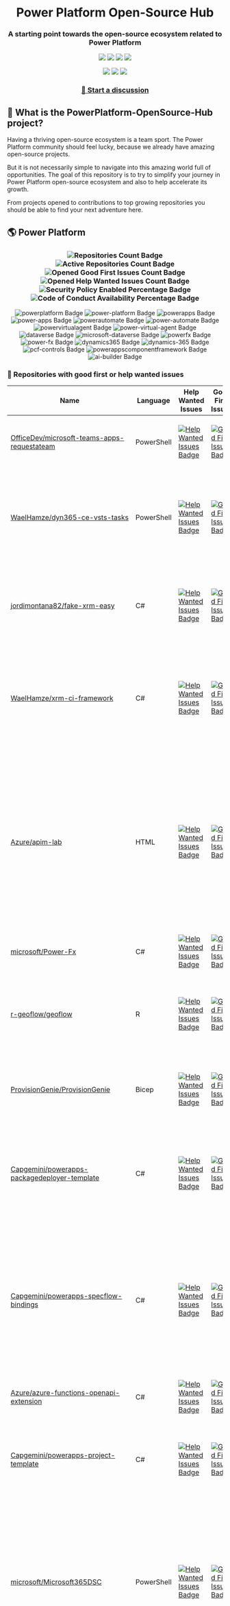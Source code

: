 <p align="center">
    <h1 align="center">
        Power Platform Open-Source Hub
    </h1>
    <h3 align="center">
        A starting point towards the open-source ecosystem related to Power Platform
    </h3>
</p>

<p align="center">
    <a href="https://github.com/rpothin/PowerPlatform-OpenSource-Hub/blob/main/LICENSE" alt="Repository License">
        <img src="https://img.shields.io/github/license/rpothin/PowerPlatform-OpenSource-Hub?color=yellow&label=License" /></a>
    <a href="#watchers" alt="Watchers">
        <img src="https://img.shields.io/github/watchers/rpothin/PowerPlatform-OpenSource-Hub?style=social" /></a>
    <a href="#forks" alt="Forks">
        <img src="https://img.shields.io/github/forks/rpothin/PowerPlatform-OpenSource-Hub?style=social" /></a>
    <a href="#stars" alt="Stars">
        <img src="https://img.shields.io/github/stars/rpothin/PowerPlatform-OpenSource-Hub?style=social" /></a>
</p>

<p align="center">
    <a href="https://github.com/rpothin/PowerPlatform-OpenSource-Hub/actions/workflows/update-github-repositories-details.yml" alt="Update repositories details">
        <img src="https://github.com/rpothin/PowerPlatform-OpenSource-Hub/actions/workflows/update-github-repositories-details.yml/badge.svg" /></a>
    <a href="https://github.com/rpothin/PowerPlatform-OpenSource-Hub/actions/workflows/update-readme-with-github-repositories-details.yml" alt="Update README">
        <img src="https://github.com/rpothin/PowerPlatform-OpenSource-Hub/actions/workflows/update-readme-with-github-repositories-details.yml/badge.svg" /></a>
    <a href="https://github.com/rpothin/PowerPlatform-OpenSource-Hub/actions/workflows/pages/pages-build-deployment" alt="Update website">
        <img src="https://github.com/rpothin/PowerPlatform-OpenSource-Hub/actions/workflows/pages/pages-build-deployment/badge.svg" /></a>
</p>

<h3 align="center">
  <a href="https://github.com/rpothin/PowerPlatform-OpenSource-Hub/discussions/new/choose">📢 Start a discussion</a>
</h3>

## 🏡 What is the PowerPlatform-OpenSource-Hub project?

Having a thriving open-source ecosystem is a team sport.
The Power Platform community should feel lucky, because we already have amazing open-source projects.

But it is not necessarily simple to navigate into this amazing world full of opportunities.
The goal of this repository is to try to simplify your journey in Power Platform open-source ecosystem and also to help accelerate its growth.

From projects opened to contributions to top growing repositories you should be able to find your next adventure here.

## 🌎 Power Platform 

<!--START_SECTION:summary-->
<h3 align='center'>
  <img alt='Repositories Count Badge' src='https://img.shields.io/badge/Repositories-190-602890'>
  <img alt='Active Repositories Count Badge' src='https://img.shields.io/badge/Active_Repositories-110-A24FBF'>
  <img alt='Opened Good First Issues Count Badge' src='https://img.shields.io/badge/Good_First_Issues-15-green'>
  <img alt='Opened Help Wanted Issues Count Badge' src='https://img.shields.io/badge/Help_Wanted_Issues-16-blue'>
  <br/>
  <img alt='Security Policy Enabled Percentage Badge' src='https://img.shields.io/badge/Security_Policy_Enabled_Percentage-22-orange'>
  <img alt='Code of Conduct Availability Percentage Badge' src='https://img.shields.io/badge/Code_of_Conduct_Availability_Percentage-28-9F2B63'>
</h3>

<p align='center'>
  <img alt='powerplatform Badge' src='https://img.shields.io/badge/powerplatform-9250A2'>
  <img alt='power-platform Badge' src='https://img.shields.io/badge/power--platform-84802D'>
  <img alt='powerapps Badge' src='https://img.shields.io/badge/powerapps-9AA632'>
  <img alt='power-apps Badge' src='https://img.shields.io/badge/power--apps-614BA7'>
  <img alt='powerautomate Badge' src='https://img.shields.io/badge/powerautomate-6F10B2'>
  <img alt='power-automate Badge' src='https://img.shields.io/badge/power--automate-7105A2'>
  <img alt='powervirtualagent Badge' src='https://img.shields.io/badge/powervirtualagent-B75CE7'>
  <img alt='power-virtual-agent Badge' src='https://img.shields.io/badge/power--virtual--agent-50E0B0'>
  <img alt='dataverse Badge' src='https://img.shields.io/badge/dataverse-E549CD'>
  <img alt='microsoft-dataverse Badge' src='https://img.shields.io/badge/microsoft--dataverse-57063A'>
  <img alt='powerfx Badge' src='https://img.shields.io/badge/powerfx-C647D6'>
  <img alt='power-fx Badge' src='https://img.shields.io/badge/power--fx-FCFE2D'>
  <img alt='dynamics365 Badge' src='https://img.shields.io/badge/dynamics365-02CDF4'>
  <img alt='dynamics-365 Badge' src='https://img.shields.io/badge/dynamics--365-594BFB'>
  <img alt='pcf-controls Badge' src='https://img.shields.io/badge/pcf--controls-3E80F4'>
  <img alt='powerappscomponentframework Badge' src='https://img.shields.io/badge/powerappscomponentframework-48ADD9'>
  <img alt='ai-builder Badge' src='https://img.shields.io/badge/ai--builder-71544B'>
</p>
<!--END_SECTION:summary-->

### 💭 Repositories with good first or help wanted issues

<!--START_SECTION:repositories-opened-to-contribution-->
|Name|Language|Help Wanted Issues|Good First Issues|Topics|
|----|--------|------------------|-----------------|------|
|[OfficeDev/microsoft-teams-apps-requestateam](https://github.com/OfficeDev/microsoft-teams-apps-requestateam)|PowerShell|[![Help Wanted Issues Badge](https://img.shields.io/badge/30-blue)](https://github.com/OfficeDev/microsoft-teams-apps-requestateam/labels/help%20wanted)|[![Good First Issues Badge](https://img.shields.io/badge/17-green)](https://github.com/OfficeDev/microsoft-teams-apps-requestateam/labels/good%20first%20issue)|![microsoft Badge](https://img.shields.io/badge/microsoft-F594D0) ![microsoftteams Badge](https://img.shields.io/badge/microsoftteams-21BCB8) ![powerapps Badge](https://img.shields.io/badge/powerapps-463031) ![powerautomate Badge](https://img.shields.io/badge/powerautomate-C6A4CD) ![logicapps Badge](https://img.shields.io/badge/logicapps-22242C) ![azure Badge](https://img.shields.io/badge/azure-8406AB)|
|[WaelHamze/dyn365-ce-vsts-tasks](https://github.com/WaelHamze/dyn365-ce-vsts-tasks)|PowerShell|[![Help Wanted Issues Badge](https://img.shields.io/badge/30-blue)](https://github.com/WaelHamze/dyn365-ce-vsts-tasks/labels/help%20wanted)|[![Good First Issues Badge](https://img.shields.io/badge/0-green)](https://github.com/WaelHamze/dyn365-ce-vsts-tasks/labels/good%20first%20issue)|![devops Badge](https://img.shields.io/badge/devops-1A5175) ![continuous-integration Badge](https://img.shields.io/badge/continuous--integration-8562AC) ![continuous-delivery Badge](https://img.shields.io/badge/continuous--delivery-954D72) ![continuous-deployment Badge](https://img.shields.io/badge/continuous--deployment-8322F4) ![dynamics-365 Badge](https://img.shields.io/badge/dynamics--365-ECF636) ![powershell Badge](https://img.shields.io/badge/powershell-3DC0D4) ![msdyn365 Badge](https://img.shields.io/badge/msdyn365-B8DACA) ![crm Badge](https://img.shields.io/badge/crm-2350B9) ![dynamics Badge](https://img.shields.io/badge/dynamics-AF885F) ![build-automation Badge](https://img.shields.io/badge/build--automation-2F0ECA) ![release-automation Badge](https://img.shields.io/badge/release--automation-00052A)|
|[jordimontana82/fake-xrm-easy](https://github.com/jordimontana82/fake-xrm-easy)|C#|[![Help Wanted Issues Badge](https://img.shields.io/badge/16-blue)](https://github.com/jordimontana82/fake-xrm-easy/labels/help%20wanted)|[![Good First Issues Badge](https://img.shields.io/badge/0-green)](https://github.com/jordimontana82/fake-xrm-easy/labels/good%20first%20issue)|![dynamics-crm Badge](https://img.shields.io/badge/dynamics--crm-B93026) ![c-sharp Badge](https://img.shields.io/badge/c--sharp-90BF42) ![fake Badge](https://img.shields.io/badge/fake-2B01DE) ![dynamics Badge](https://img.shields.io/badge/dynamics-0F55DB) ![dynamics-365 Badge](https://img.shields.io/badge/dynamics--365-BA662B) ![fakexrmeasy Badge](https://img.shields.io/badge/fakexrmeasy-65C25B) ![testing Badge](https://img.shields.io/badge/testing-1392F6) ![unittest Badge](https://img.shields.io/badge/unittest-6907E1) ![dynamics-crm-online Badge](https://img.shields.io/badge/dynamics--crm--online-DFE667) ![mock Badge](https://img.shields.io/badge/mock-FF543E) ![mocking Badge](https://img.shields.io/badge/mocking-71345E) ![mocking-framework Badge](https://img.shields.io/badge/mocking--framework-E8F678)|
|[WaelHamze/xrm-ci-framework](https://github.com/WaelHamze/xrm-ci-framework)|C#|[![Help Wanted Issues Badge](https://img.shields.io/badge/11-blue)](https://github.com/WaelHamze/xrm-ci-framework/labels/help%20wanted)|[![Good First Issues Badge](https://img.shields.io/badge/0-green)](https://github.com/WaelHamze/xrm-ci-framework/labels/good%20first%20issue)|![devops Badge](https://img.shields.io/badge/devops-C802CD) ![continuous-integration Badge](https://img.shields.io/badge/continuous--integration-8A3EC3) ![continuous-delivery Badge](https://img.shields.io/badge/continuous--delivery-D8796E) ![continuous-deployment Badge](https://img.shields.io/badge/continuous--deployment-4B6A55) ![crm Badge](https://img.shields.io/badge/crm-1D2BB7) ![dynamics Badge](https://img.shields.io/badge/dynamics-970B14) ![msdyn365 Badge](https://img.shields.io/badge/msdyn365-7F8807) ![dynamics-365 Badge](https://img.shields.io/badge/dynamics--365-FFF45B) ![powershell Badge](https://img.shields.io/badge/powershell-370681) ![scripts Badge](https://img.shields.io/badge/scripts-A47856) ![build-automation Badge](https://img.shields.io/badge/build--automation-102967) ![release-automation Badge](https://img.shields.io/badge/release--automation-773C70)|
|[Azure/apim-lab](https://github.com/Azure/apim-lab)|HTML|[![Help Wanted Issues Badge](https://img.shields.io/badge/4-blue)](https://github.com/Azure/apim-lab/labels/help%20wanted)|[![Good First Issues Badge](https://img.shields.io/badge/5-green)](https://github.com/Azure/apim-lab/labels/good%20first%20issue)|![api-rest Badge](https://img.shields.io/badge/api--rest-6B27B9) ![api-management Badge](https://img.shields.io/badge/api--management-A01444) ![oauth2 Badge](https://img.shields.io/badge/oauth2-F7159C) ![azure-api-management Badge](https://img.shields.io/badge/azure--api--management-58A3F9) ![json-api Badge](https://img.shields.io/badge/json--api-97DBBF) ![azure-active-directory Badge](https://img.shields.io/badge/azure--active--directory-3C58CE) ![key-vault Badge](https://img.shields.io/badge/key--vault-8A2D65) ![managed-identities Badge](https://img.shields.io/badge/managed--identities-6B746C) ![microsoft Badge](https://img.shields.io/badge/microsoft-D09F71) ![powerapps Badge](https://img.shields.io/badge/powerapps-68D611) ![ci-cd Badge](https://img.shields.io/badge/ci--cd-DE87AF) ![azure-devops Badge](https://img.shields.io/badge/azure--devops-ABE6E6) ![azure-resource-manager Badge](https://img.shields.io/badge/azure--resource--manager-539138) ![api-gateway Badge](https://img.shields.io/badge/api--gateway-55EFD7) ![api-documentation Badge](https://img.shields.io/badge/api--documentation-BC2E1A) ![swagger Badge](https://img.shields.io/badge/swagger-6AC006) ![openapi Badge](https://img.shields.io/badge/openapi-8C9A87) ![azure-resource-templates Badge](https://img.shields.io/badge/azure--resource--templates-643EA4)|
|[microsoft/Power-Fx](https://github.com/microsoft/Power-Fx)|C#|[![Help Wanted Issues Badge](https://img.shields.io/badge/0-blue)](https://github.com/microsoft/Power-Fx/labels/help%20wanted)|[![Good First Issues Badge](https://img.shields.io/badge/8-green)](https://github.com/microsoft/Power-Fx/labels/good%20first%20issue)|![power-fx Badge](https://img.shields.io/badge/power--fx-9D1011) ![powerfx Badge](https://img.shields.io/badge/powerfx-65B7C8)|
|[r-geoflow/geoflow](https://github.com/r-geoflow/geoflow)|R|[![Help Wanted Issues Badge](https://img.shields.io/badge/5-blue)](https://github.com/r-geoflow/geoflow/labels/help%20wanted)|[![Good First Issues Badge](https://img.shields.io/badge/0-green)](https://github.com/r-geoflow/geoflow/labels/good%20first%20issue)|![r Badge](https://img.shields.io/badge/r-7AFE2A) ![geospatial Badge](https://img.shields.io/badge/geospatial-4F991E) ![spatial Badge](https://img.shields.io/badge/spatial-6F6F4C) ![workflow Badge](https://img.shields.io/badge/workflow-D276CD) ![data Badge](https://img.shields.io/badge/data-68478E) ![metadata Badge](https://img.shields.io/badge/metadata-052B60) ![fair Badge](https://img.shields.io/badge/fair-005F2C) ![inspire Badge](https://img.shields.io/badge/inspire-F6F97B) ![iso Badge](https://img.shields.io/badge/iso-E9CA61) ![ogc Badge](https://img.shields.io/badge/ogc-249696) ![orchestrator Badge](https://img.shields.io/badge/orchestrator-F34293) ![zenodo Badge](https://img.shields.io/badge/zenodo-C7AD65) ![dataverse Badge](https://img.shields.io/badge/dataverse-5B873D) ![postgis Badge](https://img.shields.io/badge/postgis-04D3A4) ![ocs Badge](https://img.shields.io/badge/ocs-B812A5)|
|[ProvisionGenie/ProvisionGenie](https://github.com/ProvisionGenie/ProvisionGenie)|Bicep|[![Help Wanted Issues Badge](https://img.shields.io/badge/3-blue)](https://github.com/ProvisionGenie/ProvisionGenie/labels/help%20wanted)|[![Good First Issues Badge](https://img.shields.io/badge/2-green)](https://github.com/ProvisionGenie/ProvisionGenie/labels/good%20first%20issue)|![microsoftteams Badge](https://img.shields.io/badge/microsoftteams-ECBF04) ![powerplatform Badge](https://img.shields.io/badge/powerplatform-AF5714) ![logicapps Badge](https://img.shields.io/badge/logicapps-47FA3F) ![microsoft-teams Badge](https://img.shields.io/badge/microsoft--teams-E8A7B3) ![azure Badge](https://img.shields.io/badge/azure-FED70E) ![microsoft Badge](https://img.shields.io/badge/microsoft-455B32) ![hacktoberfest Badge](https://img.shields.io/badge/hacktoberfest-B19EE8)|
|[Capgemini/powerapps-packagedeployer-template](https://github.com/Capgemini/powerapps-packagedeployer-template)|C#|[![Help Wanted Issues Badge](https://img.shields.io/badge/0-blue)](https://github.com/Capgemini/powerapps-packagedeployer-template/labels/help%20wanted)|[![Good First Issues Badge](https://img.shields.io/badge/5-green)](https://github.com/Capgemini/powerapps-packagedeployer-template/labels/good%20first%20issue)|![dyanmics-365 Badge](https://img.shields.io/badge/dyanmics--365-62DFAA) ![dynamics Badge](https://img.shields.io/badge/dynamics-490EBE) ![dynamics-crm Badge](https://img.shields.io/badge/dynamics--crm-2BB6ED) ![alm Badge](https://img.shields.io/badge/alm-2665F3) ![continuous-deployment Badge](https://img.shields.io/badge/continuous--deployment-EED215) ![continuous-delivery Badge](https://img.shields.io/badge/continuous--delivery-3E9D27) ![powerapps Badge](https://img.shields.io/badge/powerapps-AD4DFF) ![package-deployer Badge](https://img.shields.io/badge/package--deployer-E12364) ![power-apps Badge](https://img.shields.io/badge/power--apps-2EBD76) ![power-platform Badge](https://img.shields.io/badge/power--platform-ADCB54) ![microsoft Badge](https://img.shields.io/badge/microsoft-00A841)|
|[Capgemini/powerapps-specflow-bindings](https://github.com/Capgemini/powerapps-specflow-bindings)|C#|[![Help Wanted Issues Badge](https://img.shields.io/badge/0-blue)](https://github.com/Capgemini/powerapps-specflow-bindings/labels/help%20wanted)|[![Good First Issues Badge](https://img.shields.io/badge/4-green)](https://github.com/Capgemini/powerapps-specflow-bindings/labels/good%20first%20issue)|![dynamics-365 Badge](https://img.shields.io/badge/dynamics--365-08FA6F) ![dynamics Badge](https://img.shields.io/badge/dynamics-0FEA37) ![dynamics-crm Badge](https://img.shields.io/badge/dynamics--crm-7C4A77) ![specflow Badge](https://img.shields.io/badge/specflow-822D44) ![automated-testing Badge](https://img.shields.io/badge/automated--testing-81FF87) ![automated-tests Badge](https://img.shields.io/badge/automated--tests-1266FB) ![ui-testing Badge](https://img.shields.io/badge/ui--testing-E7CE35) ![xrm Badge](https://img.shields.io/badge/xrm-A0C0B7) ![powerapps Badge](https://img.shields.io/badge/powerapps-142843) ![cds Badge](https://img.shields.io/badge/cds-BF4470) ![bindings Badge](https://img.shields.io/badge/bindings-8C5A7E) ![specflow-steps Badge](https://img.shields.io/badge/specflow--steps-3771E7) ![test-automation Badge](https://img.shields.io/badge/test--automation-0BCE62) ![testing Badge](https://img.shields.io/badge/testing-63796D) ![specflow-bindings Badge](https://img.shields.io/badge/specflow--bindings-6F0BED) ![uci Badge](https://img.shields.io/badge/uci-3192AF) ![power-apps Badge](https://img.shields.io/badge/power--apps-662033) ![power-platform Badge](https://img.shields.io/badge/power--platform-BC4C74) ![microsoft Badge](https://img.shields.io/badge/microsoft-45D607)|
|[Azure/azure-functions-openapi-extension](https://github.com/Azure/azure-functions-openapi-extension)|C#|[![Help Wanted Issues Badge](https://img.shields.io/badge/0-blue)](https://github.com/Azure/azure-functions-openapi-extension/labels/help%20wanted)|[![Good First Issues Badge](https://img.shields.io/badge/4-green)](https://github.com/Azure/azure-functions-openapi-extension/labels/good%20first%20issue)|![azure-functions Badge](https://img.shields.io/badge/azure--functions-63B214) ![swagger-ui Badge](https://img.shields.io/badge/swagger--ui-235475) ![hacktoberfest Badge](https://img.shields.io/badge/hacktoberfest-F224C1) ![azure Badge](https://img.shields.io/badge/azure-6B14E2) ![openapi Badge](https://img.shields.io/badge/openapi-70593D) ![power-platform Badge](https://img.shields.io/badge/power--platform-DA58ED)|
|[Capgemini/powerapps-project-template](https://github.com/Capgemini/powerapps-project-template)|C#|[![Help Wanted Issues Badge](https://img.shields.io/badge/0-blue)](https://github.com/Capgemini/powerapps-project-template/labels/help%20wanted)|[![Good First Issues Badge](https://img.shields.io/badge/3-green)](https://github.com/Capgemini/powerapps-project-template/labels/good%20first%20issue)|![powerapps Badge](https://img.shields.io/badge/powerapps-A344B6) ![power-apps Badge](https://img.shields.io/badge/power--apps-808386) ![dynamics-365 Badge](https://img.shields.io/badge/dynamics--365-B2F7F8) ![dynamics Badge](https://img.shields.io/badge/dynamics-CE5FC3) ![dynamics-crm Badge](https://img.shields.io/badge/dynamics--crm-AA8D56) ![powerplatform Badge](https://img.shields.io/badge/powerplatform-2B70E9) ![power-platform Badge](https://img.shields.io/badge/power--platform-3786BC) ![yeoman-generator Badge](https://img.shields.io/badge/yeoman--generator-E60500) ![microsoft Badge](https://img.shields.io/badge/microsoft-7BE5D0)|
|[microsoft/Microsoft365DSC](https://github.com/microsoft/Microsoft365DSC)|PowerShell|[![Help Wanted Issues Badge](https://img.shields.io/badge/3-blue)](https://github.com/microsoft/Microsoft365DSC/labels/help%20wanted)|[![Good First Issues Badge](https://img.shields.io/badge/0-green)](https://github.com/microsoft/Microsoft365DSC/labels/good%20first%20issue)|![microsoft365 Badge](https://img.shields.io/badge/microsoft365-EB0C45) ![powershell Badge](https://img.shields.io/badge/powershell-518313) ![monitoring Badge](https://img.shields.io/badge/monitoring-FE9E63) ![desiredstateconfiguration Badge](https://img.shields.io/badge/desiredstateconfiguration-5F43DF) ![configuration-as-code Badge](https://img.shields.io/badge/configuration--as--code-4B2D38) ![devops Badge](https://img.shields.io/badge/devops-4B14B3) ![office365 Badge](https://img.shields.io/badge/office365-C6D9A1) ![sharepoint Badge](https://img.shields.io/badge/sharepoint-918CBA) ![onedrive Badge](https://img.shields.io/badge/onedrive-8124D4) ![powerplatform Badge](https://img.shields.io/badge/powerplatform-433C6E) ![teams Badge](https://img.shields.io/badge/teams-746841) ![microsoft Badge](https://img.shields.io/badge/microsoft-1E18BE) ![securityandcompliance Badge](https://img.shields.io/badge/securityandcompliance-B79FDC) ![skypeforbusiness Badge](https://img.shields.io/badge/skypeforbusiness-E4D01C) ![azuread Badge](https://img.shields.io/badge/azuread-A4C9DC) ![exchangeonline Badge](https://img.shields.io/badge/exchangeonline-BC4EB6) ![intune Badge](https://img.shields.io/badge/intune-6FF55A) ![hacktoberfest Badge](https://img.shields.io/badge/hacktoberfest-92D6F0)|
|[ewingjm/development-hub](https://github.com/ewingjm/development-hub)|C#|[![Help Wanted Issues Badge](https://img.shields.io/badge/0-blue)](https://github.com/ewingjm/development-hub/labels/help%20wanted)|[![Good First Issues Badge](https://img.shields.io/badge/2-green)](https://github.com/ewingjm/development-hub/labels/good%20first%20issue)|![powerapps Badge](https://img.shields.io/badge/powerapps-B9DC12) ![powerapps-solutions Badge](https://img.shields.io/badge/powerapps--solutions-85C9CD) ![powerplatform Badge](https://img.shields.io/badge/powerplatform-E279A5) ![dynamics Badge](https://img.shields.io/badge/dynamics-9B8261) ![dynamics-crm Badge](https://img.shields.io/badge/dynamics--crm-6058FA) ![dynamics365 Badge](https://img.shields.io/badge/dynamics365-9B0302) ![dynamics-365 Badge](https://img.shields.io/badge/dynamics--365-D3B7BB) ![dynamics-crm-online Badge](https://img.shields.io/badge/dynamics--crm--online-A334A0) ![common-data-service Badge](https://img.shields.io/badge/common--data--service-65ACDB) ![cds Badge](https://img.shields.io/badge/cds-98C19B) ![ci Badge](https://img.shields.io/badge/ci-309649) ![continuous-integration Badge](https://img.shields.io/badge/continuous--integration-01558B) ![devops Badge](https://img.shields.io/badge/devops-058B6A) ![azure-devops Badge](https://img.shields.io/badge/azure--devops-1F1388)|
|[scottdurow/dataverse-gen](https://github.com/scottdurow/dataverse-gen)|TypeScript|[![Help Wanted Issues Badge](https://img.shields.io/badge/2-blue)](https://github.com/scottdurow/dataverse-gen/labels/help%20wanted)|[![Good First Issues Badge](https://img.shields.io/badge/0-green)](https://github.com/scottdurow/dataverse-gen/labels/good%20first%20issue)|![cds Badge](https://img.shields.io/badge/cds-75D386) ![codegen Badge](https://img.shields.io/badge/codegen-ADCF1F) ![common-data-service Badge](https://img.shields.io/badge/common--data--service-7C98E9) ![dataverse Badge](https://img.shields.io/badge/dataverse-3F56E1)|
|[J535D165/datahugger](https://github.com/J535D165/datahugger)|Python|[![Help Wanted Issues Badge](https://img.shields.io/badge/2-blue)](https://github.com/J535D165/datahugger/labels/help%20wanted)|[![Good First Issues Badge](https://img.shields.io/badge/0-green)](https://github.com/J535D165/datahugger/labels/good%20first%20issue)|![scientific Badge](https://img.shields.io/badge/scientific-515A64) ![scientific-data Badge](https://img.shields.io/badge/scientific--data-CDE901) ![cli Badge](https://img.shields.io/badge/cli-EF4452) ![data Badge](https://img.shields.io/badge/data-2BA5C8) ![dataverse Badge](https://img.shields.io/badge/dataverse-1BDBD5) ![dryad Badge](https://img.shields.io/badge/dryad-8DA92A) ![figshare Badge](https://img.shields.io/badge/figshare-8F3D95) ![github Badge](https://img.shields.io/badge/github-8397B5) ![python Badge](https://img.shields.io/badge/python-51D738) ![repository Badge](https://img.shields.io/badge/repository-30BFB5) ![research Badge](https://img.shields.io/badge/research-03A315) ![research-data-management Badge](https://img.shields.io/badge/research--data--management-58801D) ![science Badge](https://img.shields.io/badge/science-8AFEAA) ![utrecht-university Badge](https://img.shields.io/badge/utrecht--university-2FE8EE) ![zenodo Badge](https://img.shields.io/badge/zenodo-006425) ![datacite Badge](https://img.shields.io/badge/datacite-48FEFE) ![dataone Badge](https://img.shields.io/badge/dataone-F90F02) ![mendeley-data Badge](https://img.shields.io/badge/mendeley--data-8E8CB5) ![rdm Badge](https://img.shields.io/badge/rdm-8DDC5B)|
|[Capgemini/xrm-datamigration](https://github.com/Capgemini/xrm-datamigration)|C#|[![Help Wanted Issues Badge](https://img.shields.io/badge/0-blue)](https://github.com/Capgemini/xrm-datamigration/labels/help%20wanted)|[![Good First Issues Badge](https://img.shields.io/badge/2-green)](https://github.com/Capgemini/xrm-datamigration/labels/good%20first%20issue)|![power-apps Badge](https://img.shields.io/badge/power--apps-C91E5B) ![power-platform Badge](https://img.shields.io/badge/power--platform-07212A) ![dynamics-365 Badge](https://img.shields.io/badge/dynamics--365-34A8D5) ![dynamics-crm Badge](https://img.shields.io/badge/dynamics--crm-328AD0) ![dynamics Badge](https://img.shields.io/badge/dynamics-639A23) ![common-data-service Badge](https://img.shields.io/badge/common--data--service-B032B0) ![cds Badge](https://img.shields.io/badge/cds-639787) ![microsoft Badge](https://img.shields.io/badge/microsoft-D44252) ![powerplatform Badge](https://img.shields.io/badge/powerplatform-16F614)|
|[pnp/provision-assist-m365](https://github.com/pnp/provision-assist-m365)|PowerShell|[![Help Wanted Issues Badge](https://img.shields.io/badge/1-blue)](https://github.com/pnp/provision-assist-m365/labels/help%20wanted)|[![Good First Issues Badge](https://img.shields.io/badge/1-green)](https://github.com/pnp/provision-assist-m365/labels/good%20first%20issue)|![microsoftteams Badge](https://img.shields.io/badge/microsoftteams-2E63C2) ![powerapps Badge](https://img.shields.io/badge/powerapps-0764BB) ![powerapps-solutions Badge](https://img.shields.io/badge/powerapps--solutions-FC723E) ![sharepoint Badge](https://img.shields.io/badge/sharepoint-99B027) ![azureautomation Badge](https://img.shields.io/badge/azureautomation-A5FF9E) ![logicapps Badge](https://img.shields.io/badge/logicapps-C22B29) ![powerautomate Badge](https://img.shields.io/badge/powerautomate-7AC308) ![powershell Badge](https://img.shields.io/badge/powershell-6ADA8F) ![provisioning Badge](https://img.shields.io/badge/provisioning-6656CE)|
|[microsoft/powercat-creator-kit](https://github.com/microsoft/powercat-creator-kit)|CSS|[![Help Wanted Issues Badge](https://img.shields.io/badge/0-blue)](https://github.com/microsoft/powercat-creator-kit/labels/help%20wanted)|[![Good First Issues Badge](https://img.shields.io/badge/2-green)](https://github.com/microsoft/powercat-creator-kit/labels/good%20first%20issue)|![pcf Badge](https://img.shields.io/badge/pcf-97FE50) ![powerapps Badge](https://img.shields.io/badge/powerapps-A805C4)|
|[OliverFlint/XrmTypesGen](https://github.com/OliverFlint/XrmTypesGen)|TypeScript|[![Help Wanted Issues Badge](https://img.shields.io/badge/2-blue)](https://github.com/OliverFlint/XrmTypesGen/labels/help%20wanted)|[![Good First Issues Badge](https://img.shields.io/badge/0-green)](https://github.com/OliverFlint/XrmTypesGen/labels/good%20first%20issue)|![dynmaics Badge](https://img.shields.io/badge/dynmaics-2C82A8) ![356 Badge](https://img.shields.io/badge/356-1868F8) ![typescript Badge](https://img.shields.io/badge/typescript-78A3AE) ![javascript Badge](https://img.shields.io/badge/javascript-74DE07) ![dataverse Badge](https://img.shields.io/badge/dataverse-418212) ![powerapps Badge](https://img.shields.io/badge/powerapps-97318E) ![dynamics-365 Badge](https://img.shields.io/badge/dynamics--365-055A2B)|
|[scottdurow/RibbonWorkbench](https://github.com/scottdurow/RibbonWorkbench)|JavaScript|[![Help Wanted Issues Badge](https://img.shields.io/badge/1-blue)](https://github.com/scottdurow/RibbonWorkbench/labels/help%20wanted)|[![Good First Issues Badge](https://img.shields.io/badge/0-green)](https://github.com/scottdurow/RibbonWorkbench/labels/good%20first%20issue)|![dynamics365 Badge](https://img.shields.io/badge/dynamics365-BF4B35)|
|[shashisadasivan/SSD365VSAddIn](https://github.com/shashisadasivan/SSD365VSAddIn)|C#|[![Help Wanted Issues Badge](https://img.shields.io/badge/0-blue)](https://github.com/shashisadasivan/SSD365VSAddIn/labels/help%20wanted)|[![Good First Issues Badge](https://img.shields.io/badge/1-green)](https://github.com/shashisadasivan/SSD365VSAddIn/labels/good%20first%20issue)|![d365fo Badge](https://img.shields.io/badge/d365fo-78C44D) ![d365 Badge](https://img.shields.io/badge/d365-276853) ![visual-studio-extension Badge](https://img.shields.io/badge/visual--studio--extension-CBB225) ![dynamics-365 Badge](https://img.shields.io/badge/dynamics--365-3AD6D3)|
|[abvogel/Microsoft.Xrm.DevOps.Data](https://github.com/abvogel/Microsoft.Xrm.DevOps.Data)|C#|[![Help Wanted Issues Badge](https://img.shields.io/badge/0-blue)](https://github.com/abvogel/Microsoft.Xrm.DevOps.Data/labels/help%20wanted)|[![Good First Issues Badge](https://img.shields.io/badge/1-green)](https://github.com/abvogel/Microsoft.Xrm.DevOps.Data/labels/good%20first%20issue)|![dynamics-crm Badge](https://img.shields.io/badge/dynamics--crm-81A498) ![c-sharp Badge](https://img.shields.io/badge/c--sharp-A62D9F) ![dynamics Badge](https://img.shields.io/badge/dynamics-E07E82) ![dynamics-365 Badge](https://img.shields.io/badge/dynamics--365-4E208C) ![dynamics-crm-online Badge](https://img.shields.io/badge/dynamics--crm--online-91D6E2) ![devops-tools Badge](https://img.shields.io/badge/devops--tools-00AF72) ![data-migration-tool Badge](https://img.shields.io/badge/data--migration--tool-06A781) ![crm-configuration-migration Badge](https://img.shields.io/badge/crm--configuration--migration-BAE626) ![package-deployer Badge](https://img.shields.io/badge/package--deployer-A50866) ![crm-package-deployer Badge](https://img.shields.io/badge/crm--package--deployer-D587D6)|
|[OGcanviz/ChartComponents](https://github.com/OGcanviz/ChartComponents)||[![Help Wanted Issues Badge](https://img.shields.io/badge/0-blue)](https://github.com/OGcanviz/ChartComponents/labels/help%20wanted)|[![Good First Issues Badge](https://img.shields.io/badge/1-green)](https://github.com/OGcanviz/ChartComponents/labels/good%20first%20issue)|![powerapps Badge](https://img.shields.io/badge/powerapps-A1A7AD) ![office365 Badge](https://img.shields.io/badge/office365-209B33) ![powerplatform Badge](https://img.shields.io/badge/powerplatform-7376BA) ![charts Badge](https://img.shields.io/badge/charts-EE2187) ![graphs Badge](https://img.shields.io/badge/graphs-AF10EF) ![svg Badge](https://img.shields.io/badge/svg-C5C236) ![components Badge](https://img.shields.io/badge/components-DDA505)|
|[PowerPlatformAF/PowerPlatformAF](https://github.com/PowerPlatformAF/PowerPlatformAF)||[![Help Wanted Issues Badge](https://img.shields.io/badge/1-blue)](https://github.com/PowerPlatformAF/PowerPlatformAF/labels/help%20wanted)|[![Good First Issues Badge](https://img.shields.io/badge/0-green)](https://github.com/PowerPlatformAF/PowerPlatformAF/labels/good%20first%20issue)|![powerplatform Badge](https://img.shields.io/badge/powerplatform-8DA65F) ![powerapps Badge](https://img.shields.io/badge/powerapps-80845B) ![powerbi Badge](https://img.shields.io/badge/powerbi-9EA020) ![powerautomate Badge](https://img.shields.io/badge/powerautomate-160C3E) ![powervirtualagent Badge](https://img.shields.io/badge/powervirtualagent-3FEB5F) ![dynamics365 Badge](https://img.shields.io/badge/dynamics365-066214) ![microsoft Badge](https://img.shields.io/badge/microsoft-CE2CE5)|
|[MscrmTools/XrmToolBox](https://github.com/MscrmTools/XrmToolBox)|C#|[![Help Wanted Issues Badge](https://img.shields.io/badge/1-blue)](https://github.com/MscrmTools/XrmToolBox/labels/help%20wanted)|[![Good First Issues Badge](https://img.shields.io/badge/0-green)](https://github.com/MscrmTools/XrmToolBox/labels/good%20first%20issue)|![xrmtoolbox Badge](https://img.shields.io/badge/xrmtoolbox-5EBF43) ![microsoft-dynamics-crm Badge](https://img.shields.io/badge/microsoft--dynamics--crm-6720A0) ![cds Badge](https://img.shields.io/badge/cds-A2A5CC) ![powerapps Badge](https://img.shields.io/badge/powerapps-76EF07) ![microsoft-dynamics Badge](https://img.shields.io/badge/microsoft--dynamics-0641A7) ![microsoft-dataverse Badge](https://img.shields.io/badge/microsoft--dataverse-684BB7)|
|[Power-Maverick/PCF-CustomControlBuilder](https://github.com/Power-Maverick/PCF-CustomControlBuilder)|C#|[![Help Wanted Issues Badge](https://img.shields.io/badge/1-blue)](https://github.com/Power-Maverick/PCF-CustomControlBuilder/labels/help%20wanted)|[![Good First Issues Badge](https://img.shields.io/badge/0-green)](https://github.com/Power-Maverick/PCF-CustomControlBuilder/labels/good%20first%20issue)|![xrmtoolbox Badge](https://img.shields.io/badge/xrmtoolbox-DAFCE5) ![cds Badge](https://img.shields.io/badge/cds-C519E1) ![powerapps Badge](https://img.shields.io/badge/powerapps-3A7D79) ![dynamics-365 Badge](https://img.shields.io/badge/dynamics--365-66A04C) ![pcf Badge](https://img.shields.io/badge/pcf-721FC9) ![custom-controls Badge](https://img.shields.io/badge/custom--controls-DF9DF5) ![powerappscomponentframework Badge](https://img.shields.io/badge/powerappscomponentframework-97ABF1)|
<!--END_SECTION:repositories-opened-to-contribution-->

### 🚀 Top 10 growing repositories

<!--START_SECTION:top-growing-repositories-->
|Name|Language|Stars|Watchers|Topics|
|----|--------|-----|--------|------|
|[AshV/FetchXmlFormatter](https://github.com/AshV/FetchXmlFormatter)|HTML|![Stars Badge](https://img.shields.io/badge/41-yellow)|![Watchers Badge](https://img.shields.io/badge/4-orange)|![powerapps Badge](https://img.shields.io/badge/powerapps-78D3B9)|
|[IQSS/dataverse-pm](https://github.com/IQSS/dataverse-pm)||![Stars Badge](https://img.shields.io/badge/0-yellow)|![Watchers Badge](https://img.shields.io/badge/21-orange)|![dataverse Badge](https://img.shields.io/badge/dataverse-C523CD) ![development Badge](https://img.shields.io/badge/development-88334B) ![project-management Badge](https://img.shields.io/badge/project--management-5C79C9)|
|[tcorcor1/multipage-modal-D365-vue](https://github.com/tcorcor1/multipage-modal-D365-vue)|Vue|![Stars Badge](https://img.shields.io/badge/11-yellow)|![Watchers Badge](https://img.shields.io/badge/4-orange)|![dynamics365 Badge](https://img.shields.io/badge/dynamics365-406972) ![vue Badge](https://img.shields.io/badge/vue-335505)|
|[microsoft/Microsoft365DSC](https://github.com/microsoft/Microsoft365DSC)|PowerShell|![Stars Badge](https://img.shields.io/badge/1374-yellow)|![Watchers Badge](https://img.shields.io/badge/74-orange)|![microsoft365 Badge](https://img.shields.io/badge/microsoft365-8D508E) ![powershell Badge](https://img.shields.io/badge/powershell-7F13C4) ![monitoring Badge](https://img.shields.io/badge/monitoring-F36774) ![desiredstateconfiguration Badge](https://img.shields.io/badge/desiredstateconfiguration-3EA6C2) ![configuration-as-code Badge](https://img.shields.io/badge/configuration--as--code-107B09) ![devops Badge](https://img.shields.io/badge/devops-E1F2A5) ![office365 Badge](https://img.shields.io/badge/office365-1BF814) ![sharepoint Badge](https://img.shields.io/badge/sharepoint-52AD72) ![onedrive Badge](https://img.shields.io/badge/onedrive-B4E80D) ![powerplatform Badge](https://img.shields.io/badge/powerplatform-755146) ![teams Badge](https://img.shields.io/badge/teams-BD30CE) ![microsoft Badge](https://img.shields.io/badge/microsoft-7961CD) ![securityandcompliance Badge](https://img.shields.io/badge/securityandcompliance-72B6ED) ![skypeforbusiness Badge](https://img.shields.io/badge/skypeforbusiness-EDC3D0) ![azuread Badge](https://img.shields.io/badge/azuread-3BF7EB) ![exchangeonline Badge](https://img.shields.io/badge/exchangeonline-A4D737) ![intune Badge](https://img.shields.io/badge/intune-5ACBC0) ![hacktoberfest Badge](https://img.shields.io/badge/hacktoberfest-C969C3)|
|[microsoft/powerplatform-build-tools](https://github.com/microsoft/powerplatform-build-tools)|TypeScript|![Stars Badge](https://img.shields.io/badge/145-yellow)|![Watchers Badge](https://img.shields.io/badge/28-orange)|![azure-devops Badge](https://img.shields.io/badge/azure--devops-4C69F8) ![azure-devops-extension Badge](https://img.shields.io/badge/azure--devops--extension-7A3F50) ![ci-cd Badge](https://img.shields.io/badge/ci--cd-CEB9D0) ![dataverse Badge](https://img.shields.io/badge/dataverse-28E951) ![powerplattform Badge](https://img.shields.io/badge/powerplattform-EA5411)|
|[microsoft/PowerPlatformAdvocates](https://github.com/microsoft/PowerPlatformAdvocates)|PowerShell|![Stars Badge](https://img.shields.io/badge/101-yellow)|![Watchers Badge](https://img.shields.io/badge/11-orange)|![microsoft Badge](https://img.shields.io/badge/microsoft-78E5C3) ![mr Badge](https://img.shields.io/badge/mr-75B7AC) ![power-apps Badge](https://img.shields.io/badge/power--apps-FF036C) ![power-platform Badge](https://img.shields.io/badge/power--platform-19CBA4) ![xr Badge](https://img.shields.io/badge/xr-6B91CE)|
|[pnp/powerplatform-samples](https://github.com/pnp/powerplatform-samples)||![Stars Badge](https://img.shields.io/badge/120-yellow)|![Watchers Badge](https://img.shields.io/badge/21-orange)|![powerapps Badge](https://img.shields.io/badge/powerapps-8D6C3F) ![powerfx Badge](https://img.shields.io/badge/powerfx-E5F49D) ![powervirtualagent Badge](https://img.shields.io/badge/powervirtualagent-6210B1) ![powerautomate Badge](https://img.shields.io/badge/powerautomate-1BA22F) ![powerpages Badge](https://img.shields.io/badge/powerpages-DFB0BD) ![powerpageshackathon Badge](https://img.shields.io/badge/powerpageshackathon-C0E1F2) ![hacktoberfest Badge](https://img.shields.io/badge/hacktoberfest-C9B1F9)|
|[modery/PowerDocu](https://github.com/modery/PowerDocu)|C#|![Stars Badge](https://img.shields.io/badge/367-yellow)|![Watchers Badge](https://img.shields.io/badge/26-orange)|![powerautomate Badge](https://img.shields.io/badge/powerautomate-F19245) ![documentation Badge](https://img.shields.io/badge/documentation-43BE0A) ![documentation-generator Badge](https://img.shields.io/badge/documentation--generator-5E9FC5) ![powerplatform Badge](https://img.shields.io/badge/powerplatform-F2C790) ![microsoftflow Badge](https://img.shields.io/badge/microsoftflow-8969BD) ![powerapps Badge](https://img.shields.io/badge/powerapps-74C420)|
|[microsoft/Power-Fx](https://github.com/microsoft/Power-Fx)|C#|![Stars Badge](https://img.shields.io/badge/3110-yellow)|![Watchers Badge](https://img.shields.io/badge/116-orange)|![power-fx Badge](https://img.shields.io/badge/power--fx-326961) ![powerfx Badge](https://img.shields.io/badge/powerfx-4A5F6E)|
|[microsoft/PowerApps-Samples](https://github.com/microsoft/PowerApps-Samples)|C#|![Stars Badge](https://img.shields.io/badge/1374-yellow)|![Watchers Badge](https://img.shields.io/badge/116-orange)|![dataverse Badge](https://img.shields.io/badge/dataverse-D143D4) ![dynamics-365 Badge](https://img.shields.io/badge/dynamics--365-C4E298) ![dynamics365 Badge](https://img.shields.io/badge/dynamics365-6767A9) ![microsoft-dataverse Badge](https://img.shields.io/badge/microsoft--dataverse-3C3E8F) ![pcf-controls Badge](https://img.shields.io/badge/pcf--controls-EE46CE) ![power-apps Badge](https://img.shields.io/badge/power--apps-E6B541) ![power-platform Badge](https://img.shields.io/badge/power--platform-76D67B) ![powerapps Badge](https://img.shields.io/badge/powerapps-ABE43E) ![powerappscomponentframework Badge](https://img.shields.io/badge/powerappscomponentframework-4DD954) ![powerplatform Badge](https://img.shields.io/badge/powerplatform-C73BAD) ![ai-builder Badge](https://img.shields.io/badge/ai--builder-F1CCF1) ![power-pages Badge](https://img.shields.io/badge/power--pages-AC0F60)|
<!--END_SECTION:top-growing-repositories-->

### 📝 Complementary details

- The referenced repositories here respect the following criteria:
   - having at least one of the monitored topics
   - having at least 10 stars or at least 10 watchers
   - having been updated in the last 6 months
   - is not archived
- The summary badges and the list of repositories with good first or help wanted issues is updated daily
    - Active repositories where updated in the last 30 days
- The list of top 10 growing repositories is updated every Monday based on growth measured in a 7-day period (*based on a snapshot from previous Monday*). And the growth indicator is the sum of the number of stars and the number of watchers.

## ❗ Code of Conduct

I, **Raphael Pothin** ([@rpothin](https://github.com/rpothin)), as creator of this project, am dedicated to providing a welcoming, diverse, and harrassment-free experience for everyone.
I expect everyone visiting or participating in this project to abide by the following [**Code of Conduct**](CODE_OF_CONDUCT.md).
Please read it.

## 📝 License

All files in this repository are subject to the [MIT](LICENSE) license.
































































































































































































































































































































































































































































